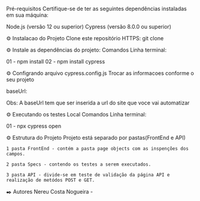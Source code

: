 Pré-requisitos
Certifique-se de ter as seguintes dependências instaladas em sua máquina:

Node.js (versão 12 ou superior)
Cypress (versão 8.0.0 ou superior)

⚙️ Instalacao do Projeto
Clone este repositório HTTPS: git clone

⚙️ Instale as dependências do projeto:
Comandos Linha terminal:

01 - npm install 02 - npm install cypress

⚙️ Configrando arquivo cypress.config.js
Trocar as informacoes conforme o seu projeto

baseUrl:

Obs: A baseUrl tem que ser inserida a url do site que voce vai automatizar

⚙️ Executando os testes Local
Comandos Linha terminal:

01 - npx cypress open



⚙️ Estrutura do Projeto
    Projeto está separado por pastas(FrontEnd e API)
    
    1 pasta FrontEnd - contém a pasta page objects com as inspenções dos campos.
    
    2 pasta Specs - contendo os testes a serem executados.
    
    3 pasta API - divide-se em teste de validação da página API e realização de metódos POST e GET.


✒️ Autores
Nereu Costa Nogueira -
